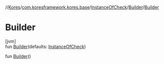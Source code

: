 //[Kores](../../../../index.md)/[com.koresframework.kores.base](../../index.md)/[InstanceOfCheck](../index.md)/[Builder](index.md)/[Builder](-builder.md)

# Builder

[jvm]\
fun [Builder](-builder.md)(defaults: [InstanceOfCheck](../index.md))

fun [Builder](-builder.md)()
